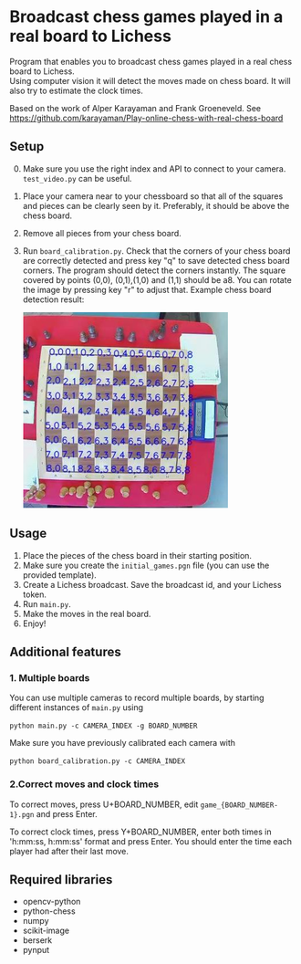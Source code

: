 # Broadcast chess games played in a real board to Lichess

Program that enables you to broadcast chess games played in a real chess board to Lichess.  
Using computer vision it will detect the moves made on chess board. It will also try to estimate the clock times.

Based on the work of Alper Karayaman and Frank Groeneveld. See https://github.com/karayaman/Play-online-chess-with-real-chess-board

## Setup

0. Make sure you use the right index and API to connect to your camera. `test_video.py` can be useful.

1. Place your camera near to your chessboard so that all of the squares and pieces can be clearly seen by it. Preferably, it should be above the chess board.

2. Remove all pieces from your chess board.

3. Run `board_calibration.py`. Check that the corners of your chess board are correctly detected and press key "q" to save detected chess board corners. The program should detect the corners instantly. The square covered by points (0,0), (0,1),(1,0) and (1,1) should be a8. You can rotate the image by pressing key "r" to adjust that. Example chess board detection result:

   ![](./calibrated_board.jpg)

## Usage

1. Place the pieces of the chess board in their starting position.
2. Make sure you create the `initial_games.pgn` file (you can use the provided template).
3. Create a Lichess broadcast. Save the broadcast id, and your Lichess token.
3. Run `main.py`.
4. Make the moves in the real board.
5. Enjoy!

## Additional features

### 1. Multiple boards

You can use multiple cameras to record multiple boards, by starting different instances of `main.py` using 

   <code>python main.py -c CAMERA_INDEX -g BOARD_NUMBER</code>

Make sure you have previously calibrated each camera with

   <code>python board_calibration.py -c CAMERA_INDEX</code>

### 2.Correct moves and clock times

To correct moves, press U+BOARD_NUMBER, edit `game_{BOARD_NUMBER-1}.pgn` and press Enter.

To correct clock times, press Y+BOARD_NUMBER, enter both times in 'h:mm:ss, h:mm:ss' format and press Enter. You should enter the time each player had after their last move.

## Required libraries

- opencv-python
- python-chess
- numpy
- scikit-image
- berserk
- pynput
